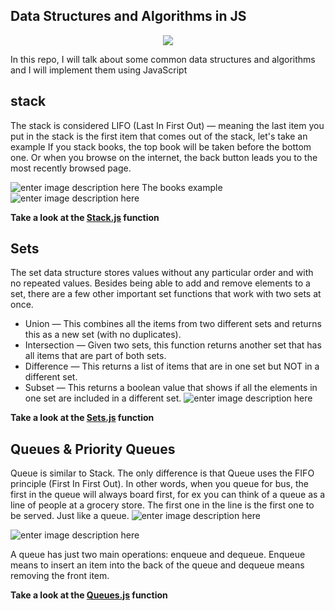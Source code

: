 ## Data Structures and Algorithms in JS
<p align="center">
<img src="https://img.shields.io/badge/JavaScript-F7DF1E?style=for-the-badge&logo=javascript&logoColor=black" /> </p>

In this repo, I will talk about some common data structures and algorithms and I will implement them using JavaScript

## stack
The stack is considered LIFO (Last In First Out) — meaning the last item you put in the stack is the first item that comes out of the stack, let's take an example If you stack books, the top book will be taken before the bottom one. Or when you browse on the internet, the back button leads you to the most recently browsed page.

![enter image description here](https://upload.wikimedia.org/wikipedia/commons/thumb/b/b4/Lifo_stack.png/350px-Lifo_stack.png)
The books example
![enter image description here](https://visualgo.net/img/stack_illustration.png)

**Take a look at the [Stack.js](https://github.com/B3ns44d/Data-Structures-and-Algorithms-JS/blob/master/Stacks.js) function**

## Sets

The set data structure stores values without any particular order and with no repeated values. Besides being able to add and remove elements to a set, there are a few other important set functions that work with two sets at once.

-   Union — This combines all the items from two different sets and returns this as a new set (with no duplicates).
-   Intersection — Given two sets, this function returns another set that has all items that are part of both sets.
-   Difference — This returns a list of items that are in one set but NOT in a different set.
-   Subset — This returns a boolean value that shows if all the elements in one set are included in a different set.
![enter image description here](https://www.codeproject.com/KB/recipes/dotnetset/Sets02.png)

**Take a look at the [Sets.js](https://github.com/B3ns44d/Data-Structures-and-Algorithms-JS/blob/master/Sets.js) function**

## Queues & Priority Queues

Queue is similar to Stack. The only difference is that Queue uses the FIFO principle (First In First Out). In other words, when you queue for bus, the first in the queue will always board first, for ex you can think of a queue as a line of people at a grocery store. The first one in the line is the first one to be served. Just like a queue.
![enter image description here](https://miro.medium.com/max/3148/0*TRbfsq86lqDoqW6b.png)

![enter image description here](https://upload.wikimedia.org/wikipedia/commons/thumb/5/52/Data_Queue.svg/1200px-Data_Queue.svg.png)

A queue has just two main operations: enqueue and dequeue. Enqueue means to insert an item into the back of the queue and dequeue means removing the front item.

**Take a look at the [Queues.js](https://github.com/B3ns44d/Data-Structures-and-Algorithms-JS/blob/master/Queues.js) function**